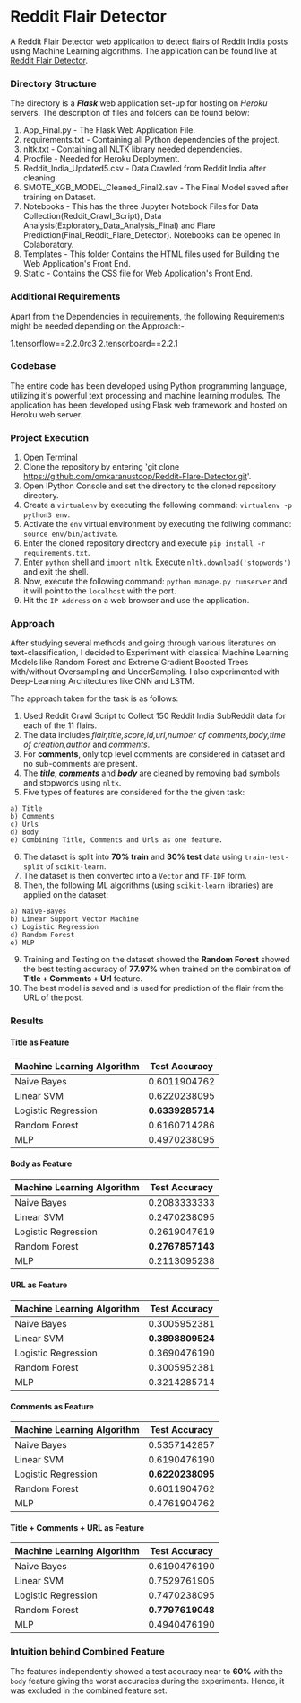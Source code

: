 # Reddit Flair Detector

A Reddit Flair Detector web application to detect flairs of Reddit India posts using Machine Learning algorithms. The application can be found live at [Reddit Flair Detector](https://redditflaredetect.herokuapp.com/).

### Directory Structure

The directory is a ***Flask*** web application set-up for hosting on *Heroku* servers. The description of files and folders can be found below:

  1. App_Final.py - The Flask Web Application File.
  2. requirements.txt - Containing all Python dependencies of the project.
  3. nltk.txt - Containing all NLTK library needed dependencies.
  4. Procfile - Needed for Heroku Deployment.
  5. Reddit_India_Updated5.csv - Data Crawled from Reddit India after cleaning.
  6. SMOTE_XGB_MODEL_Cleaned_Final2.sav - The Final Model saved after training on Dataset.
  7. Notebooks - This has the three Jupyter Notebook Files for Data Collection(Reddit_Crawl_Script), Data Analysis(Exploratory_Data_Analysis_Final) and Flare Prediction(Final_Reddit_Flare_Detector). Notebooks can be opened in Colaboratory.
  8. Templates - This folder Contains the HTML files used for Building the Web Application's Front End.
  9. Static - Contains the CSS file for Web Application's Front End.
  
### Additional Requirements
Apart from the Dependencies in [requirements](https://github.com/omkaranustoop/Reddit-Flare-Detector/blob/master/requirements.txt),
the following Requirements might be needed depending on the Approach:-

1.tensorflow==2.2.0rc3
2.tensorboard==2.2.1

### Codebase

The entire code has been developed using Python programming language, utilizing it's powerful text processing and machine learning modules. The application has been developed using Flask web framework and hosted on Heroku web server.

### Project Execution

  1. Open Terminal
  2. Clone the repository by entering 'git clone https://github.com/omkaranustoop/Reddit-Flare-Detector.git'.
  3. Open IPython Console and set the directory to the cloned repository directory.
  4. Create a `virtualenv` by executing the following command: `virtualenv -p python3 env`.
  5. Activate the `env` virtual environment by executing the follwing command: `source env/bin/activate`.
  6. Enter the cloned repository directory and execute `pip install -r requirements.txt`.
  7. Enter `python` shell and `import nltk`. Execute `nltk.download('stopwords')` and exit the shell.
  8. Now, execute the following command: `python manage.py runserver` and it will point to the `localhost` with the port.
  9. Hit the `IP Address` on a web browser and use the application.
  
  
### Approach

After studying several methods and going through various literatures on text-classification, I decided to Experiment with classical Machine Learning Models like Random Forest and Extreme Gradient Boosted Trees with/without Oversampling and UnderSampling. I also experimented with Deep-Learning Architectures like CNN and LSTM. 

The approach taken for the task is as follows:

  1. Used Reddit Crawl Script to Collect 150 Reddit India SubReddit data for each of the 11 flairs.
  2. The data includes *flair,title,score,id,url,number of comments,body,time of creation,author* and *comments*.
  3. For **comments**, only top level comments are considered in dataset and no sub-comments are present.
  4. The ***title, comments*** and ***body*** are cleaned by removing bad symbols and stopwords using `nltk`.
  5. Five types of features are considered for the the given task:
    
    a) Title
    b) Comments
    c) Urls
    d) Body
    e) Combining Title, Comments and Urls as one feature.
  6. The dataset is split into **70% train** and **30% test** data using `train-test-split` of `scikit-learn`.
  7. The dataset is then converted into a `Vector` and `TF-IDF` form.
  8. Then, the following ML algorithms (using `scikit-learn` libraries) are applied on the dataset:
    
    a) Naive-Bayes
    b) Linear Support Vector Machine
    c) Logistic Regression
    d) Random Forest
    e) MLP
   9. Training and Testing on the dataset showed the **Random Forest** showed the best testing accuracy of **77.97%** when trained on the combination of **Title + Comments + Url** feature.
   10. The best model is saved and is used for prediction of the flair from the URL of the post.
    
### Results

#### Title as Feature

| Machine Learning Algorithm | Test Accuracy     |
| -------------              |:-----------------:|
| Naive Bayes                | 0.6011904762      |
| Linear SVM                 | 0.6220238095      |
| Logistic Regression        | **0.6339285714**  |
| Random Forest              | 0.6160714286      |
| MLP                        | 0.4970238095      |

#### Body as Feature

| Machine Learning Algorithm | Test Accuracy     |
| -------------              |:-----------------:|
| Naive Bayes                | 0.2083333333      |
| Linear SVM                 | 0.2470238095      |
| Logistic Regression        | 0.2619047619      |
| Random Forest              | **0.2767857143**  |
| MLP                        | 0.2113095238      |

#### URL as Feature

| Machine Learning Algorithm | Test Accuracy     |
| -------------              |:-----------------:|
| Naive Bayes                | 0.3005952381      |
| Linear SVM                 | **0.3898809524**  |
| Logistic Regression        | 0.3690476190      |
| Random Forest              | 0.3005952381      |
| MLP                        | 0.3214285714      |

#### Comments as Feature

| Machine Learning Algorithm | Test Accuracy     |
| -------------              |:-----------------:|
| Naive Bayes                | 0.5357142857      |
| Linear SVM                 | 0.6190476190      |
| Logistic Regression        | **0.6220238095**  |
| Random Forest              | 0.6011904762      |
| MLP                        | 0.4761904762      |

#### Title + Comments + URL as Feature

| Machine Learning Algorithm | Test Accuracy     |
| -------------              |:-----------------:|
| Naive Bayes                | 0.6190476190      |
| Linear SVM                 | 0.7529761905      |
| Logistic Regression        | 0.7470238095      |
| Random Forest              | **0.7797619048**  |
| MLP                        | 0.4940476190      |


### Intuition behind Combined Feature

The features independently showed a test accuracy near to **60%** with the `body` feature giving the worst accuracies during the experiments. Hence, it was excluded in the combined feature set.

